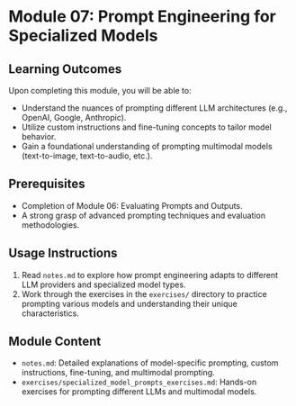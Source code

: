 # Module 07: Prompt Engineering for Specialized Models

## Learning Outcomes

Upon completing this module, you will be able to:

*   Understand the nuances of prompting different LLM architectures (e.g., OpenAI, Google, Anthropic).
*   Utilize custom instructions and fine-tuning concepts to tailor model behavior.
*   Gain a foundational understanding of prompting multimodal models (text-to-image, text-to-audio, etc.).

## Prerequisites

*   Completion of Module 06: Evaluating Prompts and Outputs.
*   A strong grasp of advanced prompting techniques and evaluation methodologies.

## Usage Instructions

1.  Read `notes.md` to explore how prompt engineering adapts to different LLM providers and specialized model types.
2.  Work through the exercises in the `exercises/` directory to practice prompting various models and understanding their unique characteristics.

## Module Content

*   `notes.md`: Detailed explanations of model-specific prompting, custom instructions, fine-tuning, and multimodal prompting.
*   `exercises/specialized_model_prompts_exercises.md`: Hands-on exercises for prompting different LLMs and multimodal models.



